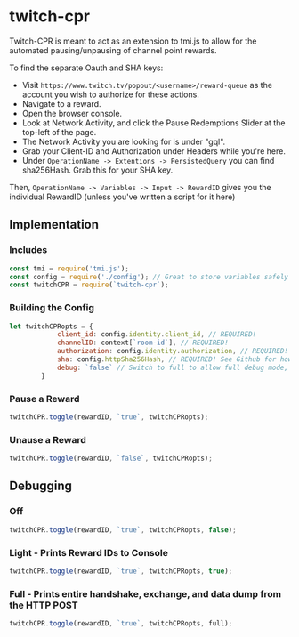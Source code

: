 # twitch-cpr

Twitch-CPR is meant to act as an extension to tmi.js to allow for the automated pausing/unpausing of channel point rewards.

To find the separate Oauth and SHA keys:
- Visit `https://www.twitch.tv/popout/<username>/reward-queue` as the account you wish to authorize for these actions.
- Navigate to a reward.
- Open the browser console.
- Look at Network Activity, and click the Pause Redemptions Slider at the top-left of the page.
- The Network Activity you are looking for is under "gql".
- Grab your Client-ID and Authorization under Headers while you're here.
- Under `OperationName -> Extentions -> PersistedQuery` you can find sha256Hash. Grab this for your SHA key.

Then, `OperationName -> Variables -> Input -> RewardID` gives you the individual RewardID (unless you've written a script for it here)

## Implementation

### Includes
```javascript
const tmi = require('tmi.js');
const config = require('./config'); // Great to store variables safely
const twitchCPR = require(`twitch-cpr`);
```
### Building the Config
```javascript
let twitchCPRopts = {
            client_id: config.identity.client_id, // REQUIRED!
            channelID: context[`room-id`], // REQUIRED!
            authorization: config.identity.authorization, // REQUIRED! OAUTH 456adwn3qf93yufbnojhnbe This may be different than your usual OAUTH Pass. Info on Github.
            sha: config.httpSha256Hash, // REQUIRED! See Github for how to generate
            debug: `false` // Switch to full to allow full debug mode, or true for just the reward ID's (Full Debug not recommended for production use)
        }
```

### Pause a Reward
```javascript
twitchCPR.toggle(rewardID, `true`, twitchCPRopts);
```

### Unause a Reward
```javascript
twitchCPR.toggle(rewardID, `false`, twitchCPRopts);
```

## Debugging

### Off
```javascript
twitchCPR.toggle(rewardID, `true`, twitchCPRopts, false);
```
### Light - Prints Reward IDs to Console
```javascript
twitchCPR.toggle(rewardID, `true`, twitchCPRopts, true);
```

### Full - Prints entire handshake, exchange, and data dump from the HTTP POST
```javascript
twitchCPR.toggle(rewardID, `true`, twitchCPRopts, full);
```
